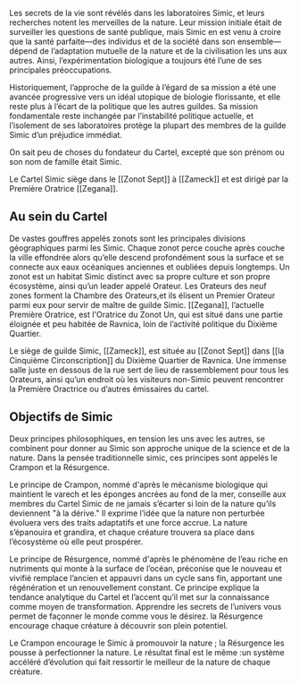Les secrets de la vie sont révélés dans les laboratoires Simic, et leurs recherches notent les merveilles de la nature. Leur mission initiale était de surveiller les questions de santé publique, mais Simic en est venu à croire que la santé parfaite—des individus et de la société dans son ensemble—dépend de l’adaptation mutuelle de la nature et de la civilisation les uns aux autres. Ainsi, l’expérimentation biologique a toujours été l’une de ses principales préoccupations.

Historiquement, l’approche de la guilde à l’égard de sa mission a été une avancée progressive vers un idéal utopique de biologie florissante, et elle reste plus à l’écart de la politique que les autres guildes. Sa mission fondamentale reste inchangée par l’instabilité politique actuelle, et l’isolement de ses laboratoires protège la plupart des membres de la guilde Simic d’un préjudice immédiat.

On sait peu de choses du fondateur du Cartel, excepté que son prénom ou son nom de famille était Simic.

Le Cartel Simic siège dans le [[Zonot Sept]] à [[Zameck]] et est dirigé par la Première Oratrice [[Zegana]].

## Au sein du Cartel

De vastes gouffres appelés zonots sont les principales divisions géographiques parmi les Simic. Chaque zonot perce couche après couche la ville effondrée alors qu’elle descend profondément sous la surface et se connecte aux eaux océaniques anciennes et oubliées depuis longtemps. Un zonot est un habitat Simic distinct avec sa propre culture et son propre écosystème, ainsi qu’un leader appelé Orateur. Les Orateurs des neuf zones forment la Chambre des Orateurs,et ils élisent un Premier Orateur parmi eux pour servir de maître de guilde Simic. [[Zegana]], l’actuelle Première Oratrice, est l'Oratrice du Zonot Un, qui est situé dans une partie éloignée et peu habitée de Ravnica, loin de l’activité politique du Dixième Quartier.

Le siège de guilde Simic, [[Zameck]], est située au [[Zonot Sept]] dans [[la Cinquième Circonscription]] du Dixième Quartier de Ravnica. Une immense salle juste en dessous de la rue sert de lieu de rassemblement pour tous les Orateurs, ainsi qu’un endroit où les visiteurs non-Simic peuvent rencontrer la Première Oractrice ou d’autres émissaires du cartel.

## Objectifs de Simic
Deux principes philosophiques, en tension les uns avec les autres, se combinent pour donner au Simic son approche unique de la science et de la nature. Dans la pensée traditionnelle simic, ces principes sont appelés le Crampon et la Résurgence.

Le principe de Crampon, nommé d'après le mécanisme biologique qui maintient le varech et les éponges ancrées au fond de la mer, conseille aux membres du Cartel Simic de ne jamais s’écarter si loin de la nature qu’ils deviennent "à la dérive." Il exprime l’idée que la nature non perturbée évoluera vers des traits adaptatifs et une force accrue. La nature s’épanouira et grandira, et chaque créature trouvera sa place dans l’écosystème où elle peut prospérer.

Le principe de Résurgence, nommé d'après le phénomène de l’eau riche en nutriments qui monte à la surface de l’océan, préconise que le nouveau et vivifié remplace l’ancien et appauvri dans un cycle sans fin, apportant une régénération et un renouvellement constant. Ce principe explique la tendance analytique du Cartel et l’accent qu’il met sur la connaissance comme moyen de transformation. Apprendre les secrets de l’univers vous permet de façonner le monde comme vous le désirez. la Résurgence encourage chaque créature à découvrir son plein potentiel.

Le Crampon encourage le Simic à promouvoir la nature ; la Résurgence les pousse à perfectionner la nature. Le résultat final est le même :un système accéléré d’évolution qui fait ressortir le meilleur de la nature de chaque créature.